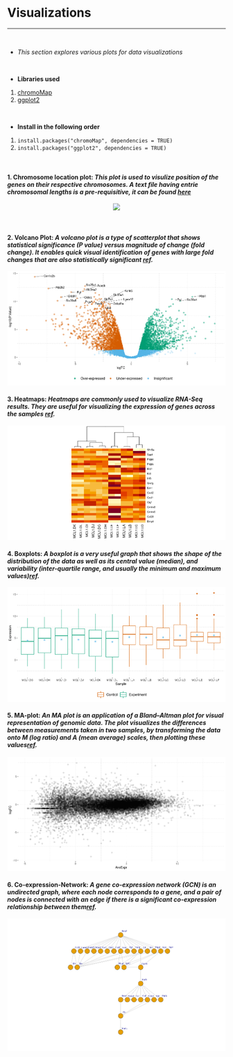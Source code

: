 # Visualizations
---
<br>

* *This section explores various plots for data visualizations*

<br>

* **Libraries used**
1. [chromoMap](https://cran.r-project.org/web/packages/chromoMap/index.html)
2. [ggplot2](https://ggplot2.tidyverse.org/)

<br>

* **Install in the following order**
1. ```install.packages("chromoMap", dependencies = TRUE)```
2. ```install.packages("ggplot2", dependencies = TRUE)```

<br>

#### 1. Chromosome location plot: _This plot is used to visulize position of the genes on their respective chromosomes. A text file having entrie chromosomal lengths is a pre-requisitive, it can be found [here](https://raw.githubusercontent.com/spriyansh/Micro-Array-Data-Analysis/master/Visualization/Chrom_info.txt)_
<p align="center"><img src="https://github.com/spriyansh/Micro-Array-Data-Analysis/blob/master/Visualization/plots/Chromosome_Location_Plot.png" width="350"></p>

<br>

#### 2. Volcano Plot: _A volcano plot is a type of scatterplot that shows statistical significance (P value) versus magnitude of change (fold change). It enables quick visual identification of genes with large fold changes that are also statistically significant [ref](https://training.galaxyproject.org/training-material/topics/transcriptomics/tutorials/rna-seq-viz-with-volcanoplot/tutorial.html)._
<p align="center"><img src="https://github.com/spriyansh/Micro-Array-Data-Analysis/blob/master/Visualization/plots/Volcano.png"></p>

#### 3. Heatmaps: _Heatmaps are commonly used to visualize RNA-Seq results. They are useful for visualizing the expression of genes across the samples [ref](https://training.galaxyproject.org/training-material/topics/transcriptomics/tutorials/rna-seq-viz-with-volcanoplot/tutorial.html)._
<p align="center"><img src="https://github.com/spriyansh/Micro-Array-Data-Analysis/blob/master/Visualization/plots/Heatmap.png"></p>

#### 4. Boxplots: _A boxplot is a very useful graph that shows the shape of the distribution of the data as well as its central value (median), and variability (inter-quartile range, and usually the minimum and maximum values)[ref](http://nebc.nerc.ac.uk/nebc_website_frozen/nebc.nerc.ac.uk//tools/bioinformatics-docs/other-bioinf/microarray-quality.html#:~:text=package%20from%20Bioconductor.-,Boxplots,the%20minimum%20and%20maximum%20values)._
<p align="center"><img src="https://github.com/spriyansh/Micro-Array-Data-Analysis/blob/master/Visualization/plots/boxplot.png"></p>

#### 5. MA-plot: _An MA plot is an application of a Bland–Altman plot for visual representation of genomic data. The plot visualizes the differences between measurements taken in two samples, by transforming the data onto M (log ratio) and A (mean average) scales, then plotting these values[ref](https://en.wikipedia.org/wiki/MA_plot#:~:text=An%20MA%20plot%20is%20an,scales%2C%20then%20plotting%20these%20values.)._
<p align="center"><img src="https://github.com/spriyansh/Micro-Array-Data-Analysis/blob/master/Visualization/plots/MA.png"></p>

#### 6. Co-expression-Network: _A gene co-expression network (GCN) is an undirected graph, where each node corresponds to a gene, and a pair of nodes is connected with an edge if there is a significant co-expression relationship between them[ref](https://en.wikipedia.org/wiki/Gene_co-expression_network#:~:text=A%20gene%20co%2Dexpression%20network%20(GCN)%20is%20an%20undirected,co%2Dexpression%20relationship%20between%20them.)._
<p align="center"><img src="https://github.com/spriyansh/Micro-Array-Data-Analysis/blob/master/Visualization/plots/Network.png"></p>
